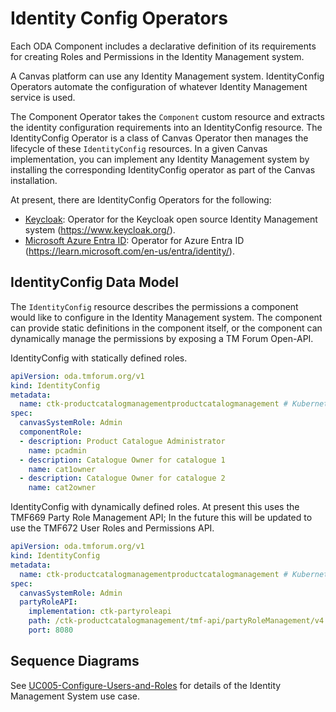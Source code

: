 # Identity Config Operators

Each ODA Component includes a declarative definition of its requirements for creating Roles and Permissions in the Identity Management system. 

A Canvas platform can use any Identity Management system. IdentityConfig Operators automate the configuration of whatever Identity Management service is used.

The Component Operator takes the `Component` custom resource and extracts the identity configuration requirements into an IdentityConfig resource. The IdentityConfig Operator is a class of Canvas Operator then manages the lifecycle of these `IdentityConfig` resources. In a given Canvas implementation, you can implement any Identity Management system by installing the corresponding IdentityConfig operator as part of the Canvas installation.  

At present, there are IdentityConfig Operators for the following:

* [Keycloak](./keycloak/README.md): Operator for the Keycloak open source Identity Management system (https://www.keycloak.org/).
* [Microsoft Azure Entra ID](../../../installation/azure/README.md): Operator for Azure Entra ID (https://learn.microsoft.com/en-us/entra/identity/).

## IdentityConfig Data Model

The `IdentityConfig` resource describes the permissions a component would like to configure in the Identity Management system. The component can provide static definitions in the component itself, or the component can dynamically manage the permissions by exposing a TM Forum Open-API.


IdentityConfig with statically defined roles.

```yaml
apiVersion: oda.tmforum.org/v1
kind: IdentityConfig
metadata:
  name: ctk-productcatalogmanagementproductcatalogmanagement # Kubernetes resource name for the instance of the IdentityConfig
spec:
  canvasSystemRole: Admin
  componentRole:
  - description: Product Catalogue Administrator
    name: pcadmin
  - description: Catalogue Owner for catalogue 1
    name: cat1owner
  - description: Catalogue Owner for catalogue 2
    name: cat2owner
```

IdentityConfig with dynamically defined roles. At present this uses the TMF669 Party Role Management API; In the future this will be updated to use the TMF672 User Roles and Permissions API.

```yaml
apiVersion: oda.tmforum.org/v1
kind: IdentityConfig
metadata:
  name: ctk-productcatalogmanagementproductcatalogmanagement # Kubernetes resource name for the instance of the IdentityConfig
spec:
  canvasSystemRole: Admin
  partyRoleAPI:
    implementation: ctk-partyroleapi
    path: /ctk-productcatalogmanagement/tmf-api/partyRoleManagement/v4
    port: 8080
```

## Sequence Diagrams

See [UC005-Configure-Users-and-Roles](../../../usecase-library/UC005-Configure-Users-and-Roles.md) for details of the Identity Management System use case.
